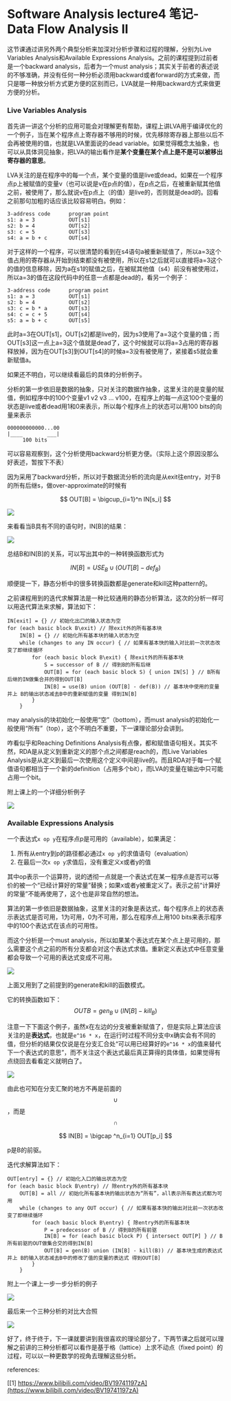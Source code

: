 # Software Analysis lecture4 笔记-Data Flow Analysis II

这节课通过讲另外两个典型分析来加深对分析步骤和过程的理解，分别为Live Variables Analysis和Available Expressions Analysis。之前的课程提到过前者是一个backward analysis，后者为一个must analysis；其实关于前者的表述说的不够准确，并没有任何一种分析必须用backward或者forward的方式来做，而只是哪一种放分析方式更方便的区别而已，LVA就是一种用backward方式来做更方便的分析。

### Live Variables Analysis

首先讲一讲这个分析的应用可能会对理解更有帮助，课程上讲LVA用于编译优化的一个例子，当在某个程序点上寄存器不够用的时候，优先移除寄存器上那些以后不会再被使用的值，也就是LVA里面说的dead variable。如果觉得概念太抽象，也可以从具体洞见抽象，把LVA的输出看作是**某个变量在某个点上是不是可以被移出寄存器的意思**。

LVA关注的是在程序中的每一个点，某个变量的值是live或dead。如果在一个程序点p上被赋值的变量v（也可以说是v在p点的值），在p点之后，在被重新赋其他值之前，被使用了，那么就说v在p点上（的值）是live的，否则就是dead的。回看之前那句加粗的话应该比较容易明白。例如：

```
3-address code      program point
s1: a = 3           OUT[s1]
s2: b = 4           OUT[s2]
s3: c = 5           OUT[s3]
s4: a = b + c       OUT[s4]
```

对于这样的一个程序，可以很清楚的看到在s4语句a被重新赋值了，所以a=3这个值占用的寄存器从开始到结束都没有被使用，所以在s1之后就可以直接将a=3这个的值的信息移除，因为a在s1的赋值之后，在被赋其他值（s4）前没有被使用过，所以a=3的值在这段代码中的任意一点都是dead的，看另一个例子：

```
3-address code      program point
s1: a = 3           OUT[s1]
s2: b = 4           OUT[s2]
s3: c = b * a       OUT[s3]
s4: c = c + 5       OUT[s4]
s5: a = b + c       OUT[s5]
```

此时a=3在OUT[s1]，OUT[s2]都是live的，因为s3使用了a=3这个变量的值；而OUT[s3]这一点上a=3这个值就是dead了，这个时候就可以将a=3占用的寄存器释放掉，因为在OUT[s3]到OUT[s4]的时候a=3没有被使用了，紧接着s5就会重新赋值a。

如果还不明白，可以继续看最后的具体的分析例子。

分析的第一步依旧是数据的抽象，只对关注的数据作抽象，这里关注的是变量的赋值，例如程序中的100个变量v1 v2 v3 ... v100，在程序上的每一点这100个变量的状态是live或者dead用1和0来表示，所以每个程序点上的状态可以用100 bits的向量来表示

```
000000000000...00
|____        ___|
     100 bits
```

可以容易观察到，这个分析使用backward分析更方便。（实际上这个原因没那么好表述，暂按下不表）

因为采用了backward分析，所以对于数据流分析的流向是从exit往entry，对于B的所有后继s，做over-approximate的时候有

$$ OUT[B] = \bigcup_{i=1}^n IN[s_i] $$

![](20200505202504.jpg)

来看看当B具有不同的语句时，IN[B]的结果：

![](20200505204023.jpg)

总结B和IN[B]的关系，可以写出其中的一种转换函数形式为

$$ IN[B] = USE_B \cup (OUT[B] - def_B) $$

顺便提一下，静态分析中的很多转换函数都是generate和kill这种pattern的。

之前课程用到的迭代求解算法是一种比较通用的静态分析算法，这次的分析一样可以用迭代算法来求解，算法如下：

```
IN[exit] = {} // 初始化出口的输入状态为空
for (each basic block B\exit) // 除exit外的所有基本块
    IN[B] = {} // 初始化所有基本块的输入状态为空
    while (changes to any IN occur) { // 如果有基本快的输入对比前一次状态改变了即继续循环
        for (each basic block B\exit) { 除exit外的所有基本块
            S = successor of B // 得到B的所有后继
            OUT[B] = for (each basic block S) { union IN[S] } // B所有后继的IN做集合并的得到OUT[B]
            IN[B] = use(B) union (OUT[B] - def(B)) // 基本块中使用的变量 并上 B的输出状态减去B中的重新赋值的变量 得到IN[B]
        }
    }
```

may analysis的块初始化一般使用“空”（bottom），而must analysis的初始化一般使用“所有”（top），这个不明白不重要，下一课理论部分会讲到。

咋看似乎和Reaching Definitions Analysis有点像，都和赋值语句相关。其实不然，RDA是从定义到重新定义的那个点之间都是reach的，而Live Variables Analysis是从定义到最后一次使用这个定义中间是live的。而且RDA对于每一个赋值语句都相当于一个新的definition（占用多个bit），而LVA的变量在输出中只可能占用一个bit。

附上课上的一个详细分析例子

![](20200505211545.jpg)

### Available Expressions Analysis

一个表达式`x op y`在程序点p是可用的（available），如果满足：

1. 所有从entry到p的路径都必通过`x op y`的求值语句（evaluation）
2. 在最后一次`x op y`求值后，没有重定义x或者y的值 

其中op表示一个运算符，说的透彻一点就是一个表达式在某一程序点是否可以等价的被一个“已经计算好的常量”替换；如果x或者y被重定义了。表示之前“计算好的常量”不能再使用了，这个也是非常自然的想法。

算法的第一步依旧是数据抽象，这里关注的对象是表达式，每个程序点上的状态表示表达式是否可用，1为可用，0为不可用，那么在程序点上用100 bits来表示程序中的100个表达式在该点的可用性。

而这个分析是一个must analysis，所以如果某个表达式在某个点上是可用的，那么需要这个点之前的所有分支都会对这个表达式求值。重新定义表达式中任意变量都会导致一个可用的表达式变成不可用。

![](20200506212755.jpg)

上面又用到了之前提到的generate和kill的函数模式。

它的转换函数如下：
$$ OUT{B} = gen_B \cup (IN[B] - kill_B) $$

注意一下下面这个例子，虽然x在左边的分支被重新赋值了，但是实际上算法应该关注的是**表达式**，也就是`e^16 * x`，在运行时过程不同分支中x确实会有不同的值，但分析的结果仅仅说是在分支汇合处“可以用已经算好的`e^16 * x`的值来替代下一个表达式的意思”，而不关注这个表达式最后真正算得的具体值，如果觉得有点绕回去看看定义就明白了。

![](20200506213448.jpg)

由此也可知在分支汇聚的地方不再是前面的 $$ \cup $$，而是 $$ \cap $$

$$ IN[B] = \bigcap ^n_{i=1} OUT[p_i] $$

p是B的前驱。

迭代求解算法如下：
```
OUT[entry] = {} // 初始化入口的输出状态为空
for (each basic block B\entry) // 除entry外的所有基本块
    OUT[B] = all // 初始化所有基本块的输出状态为“所有”，all表示所有表达式都为可用
    while (changes to any OUT occur) { // 如果有基本快的输出对比前一次状态改变了即继续循环
        for (each basic block B\entry) { 除entry外的所有基本块
            P = predecessor of B // 得到B的所有前驱
            IN[B] = for (each basic block P) { intersect OUT[P] } // B所有前驱的OUT做集合交的得到IN[B]
            OUT[B] = gen(B) union (IN[B] - kill(B)) // 基本块生成的表达式 并上 B的输入状态减去B中的修改了值的变量的表达式 得到OUT[B]
        }
    }
```
附上一个课上一步一步分析的例子

![](20200506215932.jpg)

最后来一个三种分析的对比大合照

![](20200506220102.jpg)

好了，终于终于，下一课就要讲到我很喜欢的理论部分了，下两节课之后就可以理解之前讲的三种分析都可以看作是基于格（lattice）上求不动点（fixed point）的过程，可以以一种更数学的视角去理解这些分析。

references:

[[1] https://www.bilibili.com/video/BV19741197zA](https://www.bilibili.com/video/BV19741197zA)